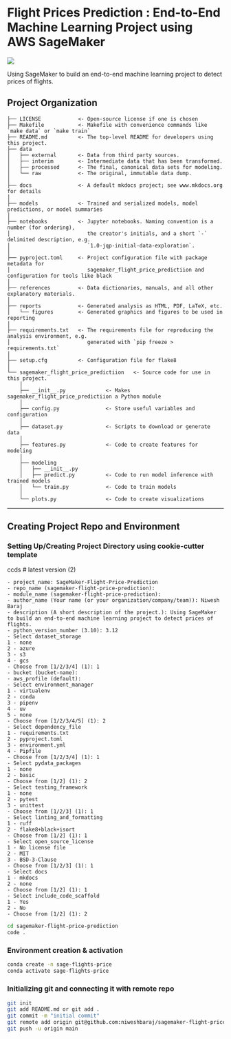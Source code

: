 # Flight Prices Prediction : End-to-End Machine Learning Project using AWS SageMaker

<a target="_blank" href="https://cookiecutter-data-science.drivendata.org/">
    <img src="https://img.shields.io/badge/CCDS-Project%20template-328F97?logo=cookiecutter" />
</a>

Using SageMaker to build an end-to-end machine learning project to detect prices of flights.

## Project Organization

```
├── LICENSE            <- Open-source license if one is chosen
├── Makefile           <- Makefile with convenience commands like `make data` or `make train`
├── README.md          <- The top-level README for developers using this project.
├── data
│   ├── external       <- Data from third party sources.
│   ├── interim        <- Intermediate data that has been transformed.
│   ├── processed      <- The final, canonical data sets for modeling.
│   └── raw            <- The original, immutable data dump.
│
├── docs               <- A default mkdocs project; see www.mkdocs.org for details
│
├── models             <- Trained and serialized models, model predictions, or model summaries
│
├── notebooks          <- Jupyter notebooks. Naming convention is a number (for ordering),
│                         the creator's initials, and a short `-` delimited description, e.g.
│                         `1.0-jqp-initial-data-exploration`.
│
├── pyproject.toml     <- Project configuration file with package metadata for 
│                         sagemaker_flight_price_predictiion and configuration for tools like black
│
├── references         <- Data dictionaries, manuals, and all other explanatory materials.
│
├── reports            <- Generated analysis as HTML, PDF, LaTeX, etc.
│   └── figures        <- Generated graphics and figures to be used in reporting
│
├── requirements.txt   <- The requirements file for reproducing the analysis environment, e.g.
│                         generated with `pip freeze > requirements.txt`
│
├── setup.cfg          <- Configuration file for flake8
│
└── sagemaker_flight_price_predictiion   <- Source code for use in this project.
    │
    ├── __init__.py             <- Makes sagemaker_flight_price_predictiion a Python module
    │
    ├── config.py               <- Store useful variables and configuration
    │
    ├── dataset.py              <- Scripts to download or generate data
    │
    ├── features.py             <- Code to create features for modeling
    │
    ├── modeling                
    │   ├── __init__.py 
    │   ├── predict.py          <- Code to run model inference with trained models          
    │   └── train.py            <- Code to train models
    │
    └── plots.py                <- Code to create visualizations
```

--------

## Creating Project Repo and Environment

### Setting Up/Creating Project Directory using cookie-cutter template

ccds    # latest version (2)

    - project_name: SageMaker-Flight-Price-Prediction
    - repo_name (sagemaker-flight-price-prediction):
    - module_name (sagemaker-flight-price-prediction):
    - author_name (Your name (or your organization/company/team)): Niwesh Baraj
    - description (A short description of the project.): Using SageMaker to build an end-to-end machine learning project to detect prices of flights.
    - python_version_number (3.10): 3.12
    - Select dataset_storage
    1 - none
    2 - azure
    3 - s3
    4 - gcs
    - Choose from [1/2/3/4] (1): 1
    - bucket (bucket-name):
    - aws_profile (default):
    - Select environment_manager
    1 - virtualenv
    2 - conda
    3 - pipenv
    4 - uv
    5 - none
    - Choose from [1/2/3/4/5] (1): 2
    - Select dependency_file
    1 - requirements.txt
    2 - pyproject.toml
    3 - environment.yml
    4 - Pipfile
    - Choose from [1/2/3/4] (1): 1
    - Select pydata_packages
    1 - none
    2 - basic
    - Choose from [1/2] (1): 2
    - Select testing_framework
    1 - none
    2 - pytest
    3 - unittest
    - Choose from [1/2/3] (1): 1
    - Select linting_and_formatting
    1 - ruff
    2 - flake8+black+isort
    - Choose from [1/2] (1): 1
    - Select open_source_license
    1 - No license file
    2 - MIT
    3 - BSD-3-Clause
    - Choose from [1/2/3] (1): 1
    - Select docs
    1 - mkdocs
    2 - none
    - Choose from [1/2] (1): 1
    - Select include_code_scaffold
    1 - Yes
    2 - No
    - Choose from [1/2] (1): 2
    
```bash
cd sagemaker-flight-price-prediction
code .
```

### Environment creation & activation

```bash
conda create -n sage-flights-price
conda activate sage-flights-price
```

### Initializing git and connecting it with remote repo

```bash
git init
git add README.md or git add .
git commit -m "initial commit"
git remote add origin git@github.com:niweshbaraj/sagemaker-flight-price-prediction.git
git push -u origin main
```
